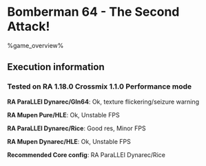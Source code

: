 # Bomberman 64 - The Second Attack! 

%game_overview%

## Execution information

### Tested on RA 1.18.0 Crossmix 1.1.0 Performance mode

**RA ParaLLEl Dynarec/Gln64**: Ok, texture flickering/seizure warning

**RA Mupen Pure/HLE**: Ok, Unstable FPS

**RA ParaLLEl Dynarec/Rice**: Good res, Minor FPS

**RA Mupen Dynarec/HLE**: Ok, Unstable FPS

**Recommended Core config**: RA ParaLLEl Dynarec/Rice